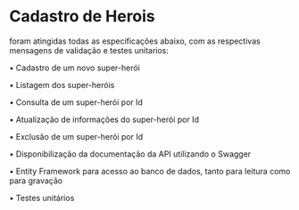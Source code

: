 # Cadastro de Herois

foram atingidas todas as especificações abaixo, com as respectivas mensagens de validação e testes unitarios:


•	Cadastro de um novo super-herói

•	Listagem dos super-heróis

•	Consulta de um super-herói por Id

•	Atualização de informações do super-herói por Id

•	Exclusão de um super-herói por Id

•	Disponibilização da documentação da API utilizando o Swagger

•	Entity Framework para acesso ao banco de dados, tanto para leitura como para gravação

•	Testes unitários
